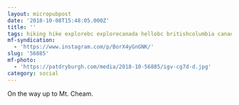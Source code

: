 ```yaml
---
layout: micropubpost
date: '2018-10-08T15:48:05.000Z'
title: ''
tags: hiking hike explorebc explorecanada hellobc britishcolumbia canada
mf-syndication:
  - 'https://www.instagram.com/p/BorX4yGnGNK/'
slug: '56885'
mf-photo:
  - 'https://patdryburgh.com/media/2018-10-56885/igv-cg7d-d.jpg'
category: social
---
```


On the way up to Mt. Cheam.